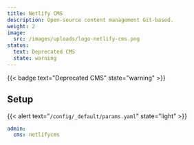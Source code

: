 ```yaml
---
title: Netlify CMS
description: Open-source content management Git-based.
weight: 2
image:
  src: /images/uploads/logo-netlify-cms.png
status:
  text: Deprecated CMS
  state: warning
---
```

{{< badge text="Deprecated CMS" state="warning" >}}

## Setup

{{< alert text="`/config/_default/params.yaml`" state="light" >}}

```yml
admin:
  cms: netlifycms
```
